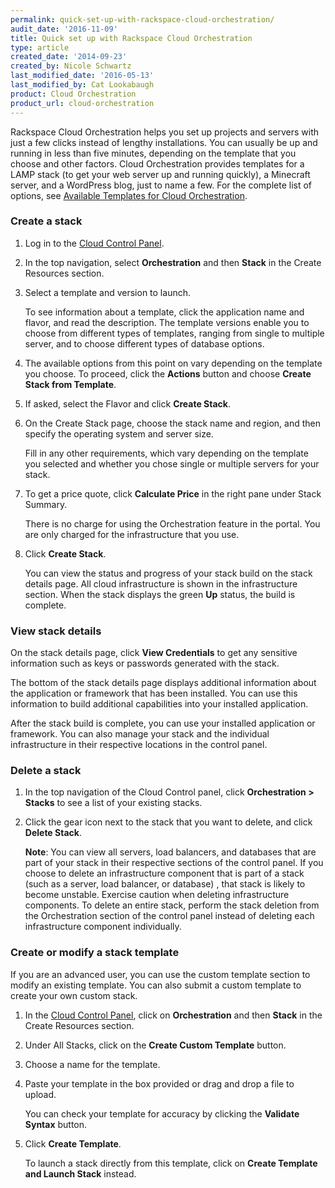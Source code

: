 ```yaml
---
permalink: quick-set-up-with-rackspace-cloud-orchestration/
audit_date: '2016-11-09'
title: Quick set up with Rackspace Cloud Orchestration
type: article
created_date: '2014-09-23'
created_by: Nicole Schwartz
last_modified_date: '2016-05-13'
last_modified_by: Cat Lookabaugh
product: Cloud Orchestration
product_url: cloud-orchestration
---
```


Rackspace Cloud Orchestration helps you set up projects and servers with just a
few clicks instead of lengthy installations. You can usually be up and running
in less than five minutes, depending on the template that you choose and other
factors. Cloud Orchestration provides templates for a LAMP stack (to get your
web server up and running quickly), a Minecraft server, and a WordPress blog,
just to name a few. For the complete list of options, see
[Available Templates for Cloud Orchestration](/how-to/available-templates-for-cloud-orchestration).

### Create a stack

1. Log in to the [Cloud Control Panel](https://mycloud.rackspace.com/).

2. In the top navigation, select **Orchestration** and then **Stack** in the
Create Resources section.

3. Select a template and version to launch.

   To see information about a template, click the application name and flavor,
   and read the description. The template versions enable you to choose from
   different types of templates, ranging from single to multiple server, and to
   choose different types of database options.

4. The available options from this point on vary depending on the template you
choose. To proceed, click the **Actions** button and choose
**Create Stack from Template**.

5. If asked, select the Flavor and click **Create Stack**.

6. On the Create Stack page, choose the stack name and region, and then specify
the operating system and server size.

   Fill in any other requirements, which vary depending on the template you
   selected and whether you chose single or multiple servers for your stack.

7. To get a price quote, click **Calculate Price** in the right pane under
Stack Summary.

   There is no charge for using the Orchestration feature in the portal. You
   are only charged for the infrastructure that you use.

8. Click **Create Stack**.

   You can view the status and progress of your stack build on the stack
   details page. All cloud infrastructure is shown in the infrastructure
   section. When the stack displays the green **Up** status, the build is
   complete.

### View stack details

On the stack details page, click **View Credentials** to get any sensitive
information such as keys or passwords generated with the stack.

The bottom of the stack details page displays additional information about the
application or framework that has been installed. You can use this information
to build additional capabilities into your installed application.

After the stack build is complete, you can use your installed application or
framework. You can also manage your stack and the individual infrastructure in
their respective locations in the control panel.

### Delete a stack

1. In the top navigation of the Cloud Control panel, click
**Orchestration > Stacks** to see a list of your existing stacks.

2. Click the gear icon next to the stack that you want to delete, and click
**Delete Stack**.

   **Note**: You can view all servers, load balancers, and databases that are
   part of your stack in their respective sections of the control panel. If you
   choose to delete an infrastructure component that is part of a stack (such
   as a server, load balancer, or database) , that stack is likely to
   become unstable. Exercise caution when deleting infrastructure components.
   To delete an entire stack, perform the stack deletion from the Orchestration
   section of the control panel instead of deleting each infrastructure
   component individually.

### Create or modify a stack template

If you are an advanced user, you can use the custom template section to modify
an existing template. You can also submit a custom template to create your own
custom stack.

1. In the [Cloud Control Panel](https://mycloud.rackspace.com), click on
**Orchestration** and then **Stack** in the Create Resources section.

2. Under All Stacks, click on the **Create Custom Template** button.

3. Choose a name for the template.

4. Paste your template in the box provided or drag and drop a file to upload.

   You can check your template for accuracy by clicking the **Validate Syntax**
   button.

5. Click **Create Template**.

   To launch a stack directly from this template, click on **Create Template
   and Launch Stack** instead.
